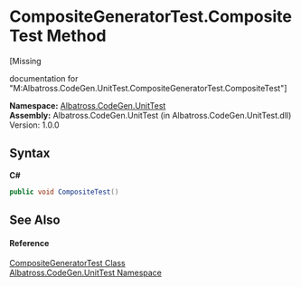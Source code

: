 # CompositeGeneratorTest.CompositeTest Method 
 

\[Missing <summary> documentation for "M:Albatross.CodeGen.UnitTest.CompositeGeneratorTest.CompositeTest"\]

**Namespace:**&nbsp;<a href="N_Albatross_CodeGen_UnitTest.md">Albatross.CodeGen.UnitTest</a><br />**Assembly:**&nbsp;Albatross.CodeGen.UnitTest (in Albatross.CodeGen.UnitTest.dll) Version: 1.0.0

## Syntax

**C#**<br />
``` C#
public void CompositeTest()
```


## See Also


#### Reference
<a href="T_Albatross_CodeGen_UnitTest_CompositeGeneratorTest.md">CompositeGeneratorTest Class</a><br /><a href="N_Albatross_CodeGen_UnitTest.md">Albatross.CodeGen.UnitTest Namespace</a><br />